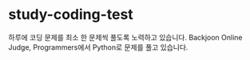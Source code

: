 # study-coding-test

하루에 코딩 문제를 최소 한 문제씩 풀도록 노력하고 있습니다.
Backjoon Online Judge, Programmers에서 Python로 문제를 풀고 있습니다.
